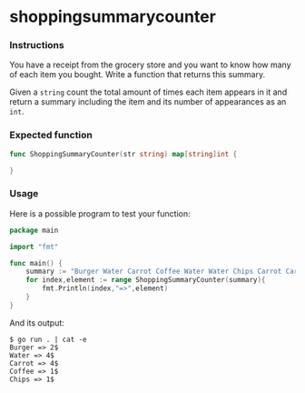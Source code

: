 # shoppingsummarycounter

### Instructions

You have a receipt from the grocery store and you want to know how many of each item you bought. Write a function that returns this summary.

Given a `string` count the total amount of times each item appears in it and return a summary including the item and its number of appearances as an `int`.

### Expected function

```go
func ShoppingSummaryCounter(str string) map[string]int {

}
```

### Usage

Here is a possible program to test your function:

```go
package main

import "fmt"

func main() {
    summary := "Burger Water Carrot Coffee Water Water Chips Carrot Carrot Burger Carrot Water"
    for index,element := range ShoppingSummaryCounter(summary){
        fmt.Println(index,"=>",element)
    }
}
```

And its output:

```console
$ go run . | cat -e
Burger => 2$
Water => 4$
Carrot => 4$
Coffee => 1$
Chips => 1$
```
